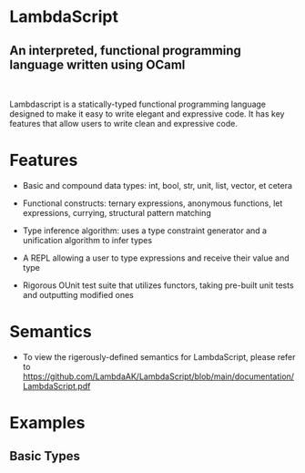 # LambdaScript

## An interpreted, functional programming language written using OCaml

<br>

Lambdascript is a statically-typed functional programming language designed to
make it easy to write elegant and expressive code. It has key features that
allow users to write clean and expressive code.

# Features

- Basic and compound data types: int, bool, str, unit, list, vector, et cetera

- Functional constructs: ternary expressions, anonymous functions, let
  expressions, currying, structural pattern matching

- Type inference algorithm: uses a type constraint generator and a unification
  algorithm to infer types

- A REPL allowing a user to type expressions and receive their value and type

- Rigorous OUnit test suite that utilizes functors, taking pre-built unit tests
  and outputting modified ones

# Semantics

- To view the rigerously-defined semantics for LambdaScript, please refer to
  https://github.com/LambdaAK/LambdaScript/blob/main/documentation/LambdaScript.pdf

# Examples

## Basic Types
